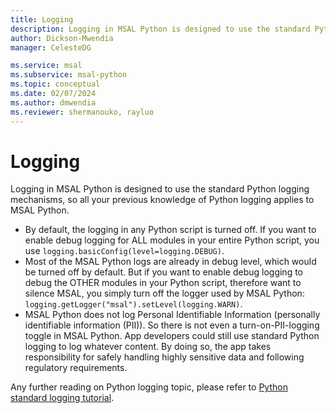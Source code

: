 ```yaml
---
title: Logging
description: Logging in MSAL Python is designed to use the standard Python logging mechanisms, so all your previous knowledge of Python logging applies to MSAL Python.
author: Dickson-Mwendia
manager: CelesteDG

ms.service: msal
ms.subservice: msal-python
ms.topic: conceptual
ms.date: 02/07/2024
ms.author: dmwendia
ms.reviewer: shermanouko, rayluo
---
```


# Logging

Logging in MSAL Python is designed to use the standard Python logging mechanisms, so all your previous knowledge of Python logging applies to MSAL Python.

- By default, the logging in any Python script is turned off. If you want to enable debug logging for ALL modules in your entire Python script, you use `logging.basicConfig(level=logging.DEBUG)`.
- Most of the MSAL Python logs are already in debug level, which would be turned off by default. But if you want to enable debug logging to debug the OTHER modules in your Python script, therefore want to silence MSAL, you simply turn off the logger used by MSAL Python: `logging.getLogger("msal").setLevel(logging.WARN)`.
- MSAL Python does not log Personal Identifiable Information (personally identifiable information (PII)). So there is not even a turn-on-PII-logging toggle in MSAL Python. App developers could still use standard Python logging to log whatever content. By doing so, the app takes responsibility for safely handling highly sensitive data and following regulatory requirements.

Any further reading on Python logging topic, please refer to [Python standard logging tutorial](https://docs.python.org/3/howto/logging.html#logging-basic-tutorial).

